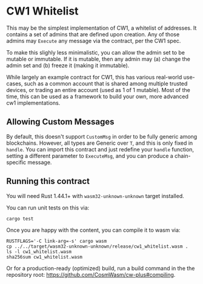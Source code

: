 # CW1 Whitelist

This may be the simplest implementation of CW1, a whitelist of addresses. It
contains a set of admins that are defined upon creation. Any of those admins may
`Execute` any message via the contract, per the CW1 spec.

To make this slighly less minimalistic, you can allow the admin set to be
mutable or immutable. If it is mutable, then any admin may (a) change the admin
set and (b) freeze it (making it immutable).

While largely an example contract for CW1, this has various real-world
use-cases, such as a common account that is shared among multiple trusted
devices, or trading an entire account (used as 1 of 1 mutable). Most of the
time, this can be used as a framework to build your own, more advanced cw1
implementations.

## Allowing Custom Messages

By default, this doesn't support `CustomMsg` in order to be fully generic among
blockchains. However, all types are Generic over `T`, and this is only fixed in
`handle`. You can import this contract and just redefine your `handle` function,
setting a different parameter to `ExecuteMsg`, and you can produce a
chain-specific message.

## Running this contract

You will need Rust 1.44.1+ with `wasm32-unknown-unknown` target installed.

You can run unit tests on this via:

`cargo test`

Once you are happy with the content, you can compile it to wasm via:

```
RUSTFLAGS='-C link-arg=-s' cargo wasm
cp ../../target/wasm32-unknown-unknown/release/cw1_whitelist.wasm .
ls -l cw1_whitelist.wasm
sha256sum cw1_whitelist.wasm
```

Or for a production-ready (optimized) build, run a build command in the the
repository root: https://github.com/CosmWasm/cw-plus#compiling.
